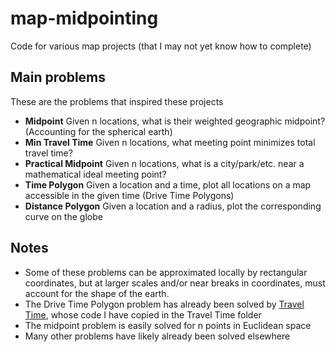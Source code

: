 # map-midpointing
Code for various map projects (that I may not yet know how to complete)

## Main problems 
These are the problems that inspired these projects
- **Midpoint** Given n locations, what is their weighted geographic midpoint? (Accounting for the spherical earth)
- **Min Travel Time** Given n locations, what meeting point minimizes total travel time? 
- **Practical Midpoint** Given n locations, what is a city/park/etc. near a mathematical ideal meeting point?
- **Time Polygon** Given a location and a time, plot all locations on a map accessible in the given time (Drive Time Polygons)
- **Distance Polygon** Given a location and a radius, plot the corresponding curve on the globe 

## Notes
- Some of these problems can be approximated locally by rectangular coordinates, but at larger scales and/or near breaks in coordinates, must account for the shape of the earth.
- The Drive Time Polygon problem has already been solved by [Travel Time](https://traveltime.com/blog/google-maps-drive-time-polygon-tutorial-driving-radius), whose code I have copied in the Travel Time folder 
- The midpoint problem is easily solved for n points in Euclidean space
- Many other problems have likely already been solved elsewhere
